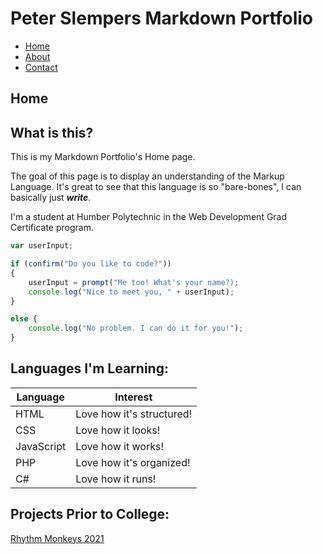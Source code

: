 # Peter Slempers Markdown Portfolio

- [Home](index.markdown)
- [About](about.markdown)
- [Contact](contact.markdown)

## Home

## What is this?

This is my Markdown Portfolio's Home page.

The goal of this page is to display an understanding of the Markup Language.
It's great to see that this language is so "bare-bones", I can basically just ***write***.

I'm a student at Humber Polytechnic in the Web Development Grad Certificate program.

```javascript
var userInput;

if (confirm("Do you like to code?"))
{
    userInput = prompt("Me too! What's your name?);
    console.log("Nice to meet you, " + userInput);
} 

else {
    console.log("No problem. I can do it for you!");
}
```
## Languages I'm Learning:

| Language | Interest |
| -------- | -------- |
| HTML | Love how it's structured! |
| CSS | Love how it looks! |
| JavaScript | Love how it works! |
| PHP | Love how it's organized! |
| C# | Love how it runs! |

## Projects Prior to College:

[Rhythm Monkeys 2021](https://slemperman.itch.io/rhythm-monkeys)